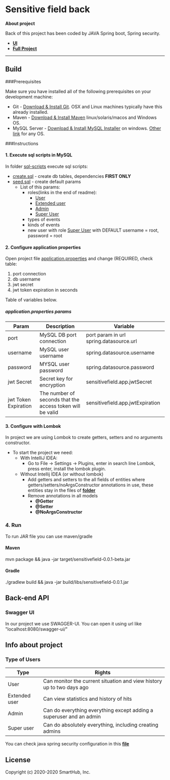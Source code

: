 Sensitive field back
===============
__About project__

Back of this project has been coded by JAVA Spring boot, Spring security.

- __[UI](https://google.com.ua)__
- __[Full Project](https://google.com.ua)__
---


## Build

###Prerequisites

Make sure you have installed all of the following prerequisites on your development machine:

* Git - [Download & Install Git](https://git-scm.com/downloads). OSX and Linux machines typically have this already installed.
* Maven - [Download & Install Maven](http://maven.apache.org/download.cgi) linux/solaris/macos and Windows OS.
* MySQL Server - [Download & Install MySQL Installer](https://dev.mysql.com/downloads/installer/) on windows. [Other link](https://dev.mysql.com/downloads/mysql/) for any OS.

###Instructions 

#### 1. Execute sql scripts in MySQL
 In folder [sql-scripts](sql-scripts) execute sql scripts:

+ [create.sql](sql-scripts/create.sql) - create db tables, dependencies **FIRST ONLY**
+ [seed.sql](sql-scripts/seed.sql) - create default params
  - List of this params:
    * roles(links in the end of readme):
      * [User]()
      * [Extended user]()
      * [Admin]()
      * [Super User]()
    * types of events
    * kinds of events
    * new user with role [Super User]() with DEFAULT username = root, password = root

#### 2. Configure application properties
Open project file [application.properties](src/main/resources/application.properties)
and change (REQUIRED, check table:
1.  port connection
2.  db username
3.  jwt secret
4.  jwt token expiration in seconds

Table of variables below.
##### application.properties params

| Param | Description | Variable |
| ------- | --------- | ------- |
| port   | MySQL DB port connection | port param in url spring.datasource.url |
| username | MySQL user username | spring.datasource.username |
| password    | MYSQL user password | spring.datasource.password |
| jwt Secret | Secret key for encryption | sensitivefield.app.jwtSecret |
| jwt Token Expiration | The number of seconds that the access token will be valid | sensitivefield.app.jwtExpiration |

#### 3. Configure with Lombok
In project we are using Lombok to create getters, setters and no arguments constructor.
+ To start the project we need:
    - With IntelliJ IDEA:
        * Go to File -> Settings -> Plugins, enter in search line Lombok, press enter, install the lombok plugin.
    - Without Intellij IDEA (or without lombok)
        * Add getters and setters to the all fields of entities where getters/setters/noArgsConstructor annotations in use, these entities stay in the files of **[folder](src/main/java/com.hub.sensitivefield/model)**
        * Remove annotations in all models
             * **@Getter**
             * **@Setter**
             * **@NoArgsConstructor**
### 4. Run

To run JAR file you can use maven/gradle

#### Maven
 
mvn package && java -jar target/sensitivefield-0.0.1-beta.jar
 
#### Gradle  

./gradlew build && java -jar build/libs/sensitivefield-0.0.1.jar 

## Back-end API

### Swagger UI
In our project we use SWAGGER-UI.
You can open it using url like "localhost:8080/swagger-ui/"

## Info about project

### Type of Users

| Type | Rights |
| ------- | --------- |
| User   | Can monitor the current situation and view history up to two days ago |
| Extended user | Can view statistics and history of hits |
| Admin    | Can do everything everything except adding a superuser and an admin |
| Super user | Can do absolutely everything, including creating admins |

You can check java spring security configuration in this **[file](src/main/java/com.hub.sensitivefield/config/oAuth2Configuration/WebSecurityConfig)**

## License
Copyright (c) 2020-2020 SmartHub, Inc.
